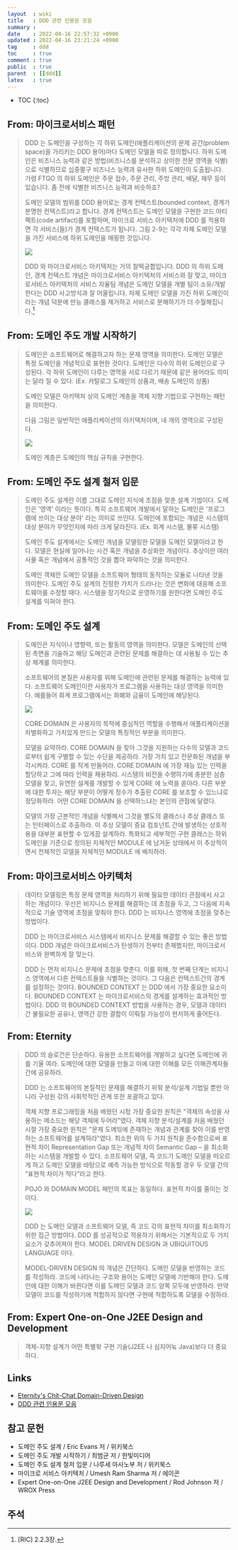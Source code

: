 ```yaml
---
layout  : wiki
title   : DDD 관련 인용문 모음
summary : 
date    : 2022-04-16 22:57:32 +0900
updated : 2022-04-16 23:21:24 +0900
tag     : ddd
toc     : true
comment : true
public  : true
parent  : [[ddd]]
latex   : true
---
```

* TOC
{:toc}

## From: 마이크로서비스 패턴

> DDD 는 도메인을 구성하는 각 하위 도메인(애플리케이션의 문제 공간(problem space)을 가리키는 DDD 용어)마다 도메인 모델을 따로 정의합니다.
하위 도메인은 비즈니스 능력과 같은 방법(비즈니스를 분석하고 상이한 전문 영역을 식별)으로 식별하므로 십중팔구 비즈니스 능력과 유사한 하위 도메인이 도출됩니다.
가령 FTGO 의 하위 도메인은 주문 접수, 주문 관리, 주방 관리, 배달, 재무 등이 있습니다.
좀 전에 식별한 비즈니스 능력과 비슷하죠?
>
> 도메인 모델의 범위를 DDD 용어로는 경계 컨텍스트(bounded context, 경계가 분명한 컨텍스트)라고 합니다.
경계 컨텍스트는 도메인 모델을 구현한 코드 아티팩트(code artifact)를 포함하며,
마이크로 서비스 아키텍처에 DDD 를 적용하면 각 서비스(들)가 경계 컨텍스트가 됩니다.
그림 2-9는 각각 자체 도메인 모델을 가진 서비스에 하위 도메인을 매핑한 것입니다.
>
> ![]( /resource/wiki/ddd-quotes/ric-2-9.jpg)
>
> DDD 와 마이크로서비스 아키텍처는 거의 찰떡궁합입니다.
DDD 의 하위 도메인, 경계 컨텍스트 개념은 마이크로서비스 아키텍처의 서비스와 잘 맞고, 마이크로서비스 아키텍처의 서비스 자율팀 개념은 도메인 모델을 개별 팀이 소유/개발한다는 DDD 사고방식과 잘 어울립니다.
자체 도메인 모델을 가진 하위 도메인이라는 개념 덕분에 만능 클래스를 제거하고 서비스로 분해하기가 더 수월해집니다.[^ric-2-2-3]

## From: 도메인 주도 개발 시작하기

> 도메인은 소프트웨어로 해결하고자 하는 문제 영역을 의미한다. 도메인 모델은 특정 도메인을 개념적으로 표현한 것이다. 도메인은 다수의 하위 도메인으로 구성된다. 각 하위 도메인이 다루는 영역을 서로 다르기 때문에 같은 용어라도 의미는 달라 질 수 있다. (Ex. 카탈로그 도메인의 상품과, 배송 도메인의 상품)
> 
> 도메인 모델은 아키텍처 상의 도메인 계층을 객체 지향 기법으로 구현하는 패턴을 의미한다.
> 
> 다음 그림은 일반적인 애플리케이션의 아키텍처이며, 네 개의 영역으로 구성된다.
> 
> ![]( /resource/wiki/ddd-quotes/layerd-architectures.png)
>
> 도메인 계층은 도메인의 핵심 규칙을 구현한다.

## From: 도메인 주도 설계 철저 입문

> 도메인 주도 설계란 이름 그대로 도메인 지식에 초점을 맞춘 설계 기법이다. 도메인은 '영역' 이라는 뜻이다.
> 특히 소프트웨어 개발에서 말하는 도메인은 '프로그램에 쓰이는 대상 분야' 라는 의미로 쓰인다.
> 도메인에 포함되는 개념은 시스템의 대상 분야가 무엇인지에 따라 크게 달라진다. (Ex. 회계 시스템, 물류 시스템)
> 
> 도메인 주도 설계에서는 도메인 개념을 모델링한 모델을 도메인 모델이라고 한다. 모델은 현실에 일어나는 사건 혹은 개념을 추상화한 개념이다. 추상이란 여러 사물 혹은 개념에서 공통적인 것을 뽑아 파악하는 것을 의미한다.
>
> 도메인 객체란 도메인 모델을 소프트웨어 형태의 동작하는 모듈로 나타낸 것을 의미한다. 도메인 주도 설계의 진정한 가치가 드러나는 것은 변화에 대응해 소프트웨어를 수정할 때다. 시스템을 장기적으로 운영하기를 원한다면 도메인 주도 설계를 익혀야 한다.

## From: 도메인 주도 설계

> 도메인은 지식이나 영향력, 또는 활동의 영역을 의미한다. 모델은 도메인의 선택된 측면을 기술하고 해당 도메인과 관련된 문제를 해결하는 데 사용될 수 있는 추상 체계를 의미한다.
>
> 소프트웨어의 본질은 사용자를 위해 도메인에 관련된 문제를 해결하는 능력에 있다. 소프트웨어 도메인이란 사용자가 프로그램을 사용하는 대상 영역을 의미한다. 예를들어 회계 프로그램에서는 화폐와 금융이 도메인에 해당된다.
>
> ![]( /resource/wiki/ddd-quotes/ddd-architectures.png)
>
> CORE DOMAIN 은 사용자의 목적에 중심적인 역할을 수행해서 애플리케이션을 차별화하고 가치있게 만드는 모델의 특징적인 부분을 의미한다.
>
> 모델을 요약하라. CORE DOMAIN 을 찾아 그것을 지원하는 다수의 모델과 코드로부터 쉽게 구별할 수 있는 수단을 제공하라. 가장 가치 있고 전문화된 개념을 부각시켜라. CORE 를 작게 만들어라. CORE DOMAIN 에 가장 재능 있는 인력을 할당하고 그에 따라 인력을 채용하라. 시스템의 비전을 수행하기에 충분한 심층 모델을 찾고, 유연한 설계를 개발할 수 있게 CORE 에 노력을  쏟아라. 다른 부분에 대한 투자는 해당 부분이 어떻게 정수가 추출된 CORE 를 보조할 수 있느냐로 정당화하라. 어떤 CORE DOMAIN 을 선택하느냐는 본인의 관점에 달렸다.
> 
> 모델의 가장 근본적인 개념을 식별해서 그것을 별도의 클래스나 추상 클래스 또는 인터페이스로 추출하라. 이 추상 모델이 중요 컴포넌트 간에 발생하는 상호작용을 대부분 표현할 수 있게끔 설계하라. 특화되고 세부적인 구현 클래스는 하위 도메인을 기준으로 정의된 자체적인 MODULE 에 남겨둔 상태에서 이 추상적이면서 전체적인 모델을 자체적인 MODULE 에 배치하라.

## From: 마이크로서비스 아키텍처

> 데이터 모델링은 특정 문제 영역을 처리하기 위해 필요한 데이터 관점에서 사고하는 개념이다. 우선은 비지니스 문제를 해결하는 데 초점을 두고, 그 다음에 지속적으로 기술 영역에 초점을 맞춰야 한다. DDD 는 비지니스 영역에 초점을 맞추는 방법이다.
> 
> DDD 는 마이크로서비스 시스템에서 비지니스 문제를 해결할 수 있는 좋은 방법이다. DDD 개념은 마이크로서비스가 탄생하기 전부터 존재했지만, 마이크로서비스와 완벽하게 잘 맞는다.
> 
> DDD 는 먼저 비지니스 문제에 초점을 맞춘다. 이를 위해, 첫 번째 단계는 비지니스 영역에서 다른 컨텍스트들을 식별하는 것이다. 그 다음은 컨텍스트간의 경계를 설정하는 것이다. BOUNDED CONTEXT 는 DDD 에서 가장 중요한 요소이다. BOUNDED CONTEXT 는 마이크로서비스의 경게를 설계하는 효과적인 방법이다. DDD 의 BOUNDED CONTEXT 방법을 사용하는 경우, 모델과 데이터 간 불필요한 공유나, 영역간 강한 결합이 이뤄질 가능성이 현저하게 줄어든다.

## From: Eternity

> DDD 의 슬로건은 단순하다. 유용한 소프트웨어를 개발하고 싶다면 도메인에 귀를 기울 여라.
도메인에 대한 모델을 만들고 이에 대한 이해를 모든 이해관계자들 간에 공유하라.
> 
> DDD 는 소프트웨어의 본질적인 문제를 해결하기 위핚 분석/설계 기법일 뿐만 아니라 구성원 갂의 사회학적인 관계 또한 포괄하고 있다.
> 
> 객체 지향 프로그래밍을 처음 배웠던 시젃 가장 중요한 원칙은 "객체의 속성을 사용하는 메소드는 해당 객체에
두어라‟였다. 객체 지향 분석/설계를 처음 배웠던 시절 가장 중요한 원칙은 "문제 도메읶에 존재하는 개념과 관계를 찾아 이를 반영하는 소프트웨어를 설계하라‟였다. 최소한 위의 두 가지 원칙을 준수함으로써 표현적 차이 Representation Gap 또는 개념적 차이 Semantic Gap – 을 최소화하는 시스템을 개발할 수 있다. 소프트웨어 모델, 즉 코드가 도메인 모델을 떠오르게 하고 도메인 모델을 바탕으로 예측 가능한 방식으로 작동할 경우 두 모델 간의 “표현적 차이가 적다”라고 한다.
> 
> POJO 와 DOMAIN MODEL 패턴의 목표는 동일하다. 표현적 차이를 줄이는 것이다.
> 
> ![]( /resource/wiki/ddd-quotes/domain-model.png)
> 
> DDD 는 도메인 모델과 소프트웨어 모델, 즉 코드 갂의 표현적 차이를 최소화하기 위한 접근 방법이다. DDD 를 성공적으로 적용하기 위해서는 기본적으로 두 가지 요소가 갖추어져야 한다. MODEL DRIVEN DESIGN 과 UBIQUITOUS LANGUAGE 이다.
> 
> MODEL-DRIVEN DESIGN 의 개념은 간단하다. 도메인 모델을 반영하는 코드를 작성하라. 코드에 나타나는 구조와 용어는 도메인 모델에 기반해야 한다. 도메인에 대한 이해가 바뀐다면 이를 도메인 모델과 코드 양쪽 모두에 반영하라. 만약 모델이 코드를 작성하기에 적합하지 않다면 구현에 적합하도록 모델을 수정하라.

## From: Expert One-on-One J2EE Design and Development

> 객체-지향 설계가 어떤 특별핚 구현 기술(J2EE 나 심지어늒 Java)보다 더 중요하다.

## Links

- [Eternity's Chit-Chat Domain-Driven Design](http://aeternum.egloos.com/category/Domain-Driven%20Design)
- [DDD 관련 인용문 모음](https://johngrib.github.io/wiki/ddd-quotes/)

## 참고 문헌

- 도메인 주도 설계 / Eric Evans 저 / 위키북스
- 도메인 주도 개발 시작하기 / 최범균 저 / 한빛미디어
- 도메인 주도 설계 철저 입문 / 나루세 마사노부 저 / 위키북스
- 마이크로 서비스 아키텍처 / Umesh Ram Sharma 저 / 에이콘
- Expert One-on-One J2EE Design and Development / Rod Johnson 저 / WROX Press

## 주석

[^ric-2-2-3]: [RIC] 2.2.3장.